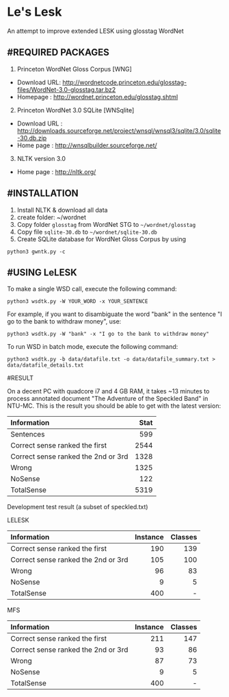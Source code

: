 Le's Lesk
======

An attempt to improve extended LESK using glosstag WordNet

#REQUIRED PACKAGES
----------------------

1. Princeton WordNet Gloss Corpus [WNG]
  - Download URL: http://wordnetcode.princeton.edu/glosstag-files/WordNet-3.0-glosstag.tar.bz2
  - Homepage    : http://wordnet.princeton.edu/glosstag.shtml

2. Princeton WordNet 3.0 SQLite [WNSqlite]
  - Download URL : http://downloads.sourceforge.net/project/wnsql/wnsql3/sqlite/3.0/sqlite-30.db.zip
  - Home page    : http://wnsqlbuilder.sourceforge.net/

3. NLTK version 3.0
  - Home page    : http://nltk.org/

#INSTALLATION
----------------------
1. Install NLTK & download all data
2. create folder: ~/wordnet
3. Copy folder `glosstag` from WordNet STG to `~/wordnet/glosstag`
4. Copy file `sqlite-30.db` to `~/wordnet/sqlite-30.db`
5. Create SQLite database for WordNet Gloss Corpus by using
```
python3 gwntk.py -c
```
#USING LeLESK
----------------------
To make a single WSD call, execute the following command:
```
python3 wsdtk.py -W YOUR_WORD -x YOUR_SENTENCE
```
For example, if you want to disambiguate the word "bank" in the sentence "I go to the bank to withdraw money", use:
```
python3 wsdtk.py -W "bank" -x "I go to the bank to withdraw money"
```

To run WSD in batch mode, execute the following command:
```
python3 wsdtk.py -b data/datafile.txt -o data/datafile_summary.txt > data/datafile_details.txt
```

#RESULT

On a decent PC with quadcore i7 and 4 GB RAM, it takes ~13 minutes to process annotated document "The Adventure of the Speckled Band" in NTU-MC. This is the result you should be able to get with the latest version:

| Information                         |    Stat |
|:------------------------------------|--------:|
| Sentences                           |     599 |
| Correct sense ranked the first      |    2544 |
| Correct sense ranked the 2nd or 3rd |    1328 |
| Wrong                               |   1325  |
| NoSense                             |    122  |
| TotalSense                          |    5319 |

Development test result (a subset of speckled.txt)

LELESK

| Information                         |    Instance | Classes |
|:------------------------------------|--------:|-----------:
| Correct sense ranked the first      |     190 |   139 |
| Correct sense ranked the 2nd or 3rd |     105 |   100 |
| Wrong                               |      96 |    83 |
| NoSense                             |       9 |     5 |
| TotalSense                          |     400 |   - |

MFS

| Information                         |    Instance | Classes |
|:------------------------------------|--------:|-----------:
| Correct sense ranked the first      |     211 |   147 |
| Correct sense ranked the 2nd or 3rd |      93 |    86 |
| Wrong                               |      87 |    73 |
| NoSense                             |       9 |     5 |
| TotalSense                          |     400 |  -  |



